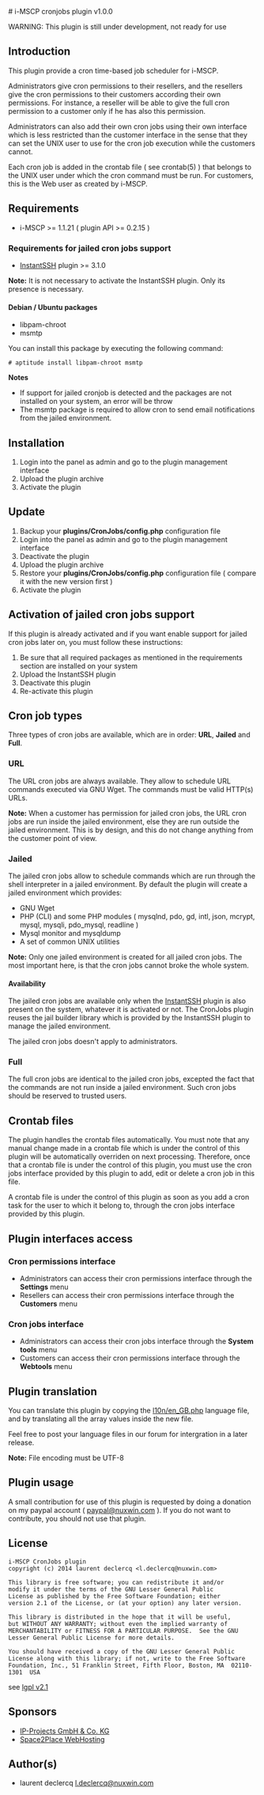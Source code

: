 # i-MSCP cronjobs plugin v1.0.0

WARNING: This plugin is still under development, not ready for use

## Introduction

This plugin provide a cron time-based job scheduler for i-MSCP. 

Administrators give cron permissions to their resellers, and the resellers give the cron permissions to their customers
according their own permissions. For instance, a reseller will be able to give the full cron permission to a customer
only if he has also this permission.

Administrators can also add their own cron jobs using their own interface which is less restricted than the customer
interface in the sense that they can set the UNIX user to use for the cron job execution while the customers cannot.

Each cron job is added in the crontab file ( see crontab(5) ) that belongs to the UNIX user under which the cron command
must be run. For customers, this is the Web user as created by i-MSCP.

## Requirements

* i-MSCP >= 1.1.21 ( plugin API >= 0.2.15 )

### Requirements for jailed cron jobs support

* [InstantSSH](../InstantSSH/README.md) plugin >= 3.1.0

**Note:** It is not necessary to activate the InstantSSH plugin. Only its presence is necessary.

#### Debian / Ubuntu packages

* libpam-chroot
* msmtp

You can install this package by executing the following command:

	# aptitude install libpam-chroot msmtp

**Notes**
  - If support for jailed cronjob is detected and the packages are not installed on your system, an error will be throw
  - The msmtp package is required to allow cron to send email notifications from the jailed environment.

## Installation

1. Login into the panel as admin and go to the plugin management interface
2. Upload the plugin archive
3. Activate the plugin

## Update

1. Backup your **plugins/CronJobs/config.php** configuration file
2. Login into the panel as admin and go to the plugin management interface
3. Deactivate the plugin
4. Upload the plugin archive
5. Restore your **plugins/CronJobs/config.php** configuration file ( compare it with the new version first )
6. Activate the plugin

## Activation of jailed cron jobs support

If this plugin is already activated and if you want enable support for jailed cron jobs later on, you must follow these
instructions:
 
1. Be sure that all required packages as mentioned in the requirements section are installed on your system
2. Upload the InstantSSH plugin
3. Deactivate this plugin
4. Re-activate this plugin

## Cron job types

Three types of cron jobs are available, which are in order: **URL**, **Jailed** and **Full**.

### URL

The URL cron jobs are always available. They allow to schedule URL commands executed via GNU Wget. The commands must be
valid HTTP(s) URLs.

**Note:** When a customer has permission for jailed cron jobs, the URL cron jobs are run inside the jailed environment,
else they are run outside the jailed environment. This is by design, and this do not change anything from the customer
point of view.
 
### Jailed

The jailed cron jobs allow to schedule commands which are run through the shell interpreter in a jailed environment.
By default the plugin will create a jailed environment which provides:

* GNU Wget
* PHP (CLI) and some PHP modules ( mysqlnd, pdo, gd, intl, json, mcrypt, mysql, mysqli, pdo_mysql, readline )
* Mysql monitor and mysqldump
* A set of common UNIX utilities

**Note:** Only one jailed environment is created for all jailed cron jobs. The most important here, is that the cron
jobs cannot broke the whole system.

#### Availability

The jailed cron jobs are available only when the [InstantSSH](../InstantSSH/README.md) plugin is also present on the
system, whatever it is activated or not. The CronJobs plugin reuses the jail builder library which is provided by the
InstantSSH plugin to manage the jailed environment.

The jailed cron jobs doesn't apply to administrators.

### Full

The full cron jobs are identical to the jailed cron jobs, excepted the fact that the commands are not run inside a
jailed environment. Such cron jobs should be reserved to trusted users.

## Crontab files

The plugin handles the crontab files automatically. You must note that any manual change made in a crontab file which is
under the control of this plugin will be automatically overriden on next processing. Therefore, once that a crontab file
is under the control of this plugin, you must use the cron jobs interface provided by this plugin to add, edit or delete
a cron job in this file.

A crontab file is under the control of this plugin as soon as you add a cron task for the user to which it belong to,
through the cron jobs interface provided by this plugin.

## Plugin interfaces access

### Cron permissions interface

* Administrators can access their cron permissions interface through the **Settings** menu
* Resellers can access their cron permissions interface through the **Customers** menu

### Cron jobs interface

* Administrators can access their cron jobs interface through the **System tools** menu
* Customers can access their cron permissions interface through the **Webtools** menu

## Plugin translation

You can translate this plugin by copying the [l10n/en_GB.php](l10n/en_GB.php) language file, and by translating all the
array values inside the new file.

Feel free to post your language files in our forum for intergration in a later release.

**Note:** File encoding must be UTF-8

## Plugin usage

A small contribution for use of this plugin is requested by doing a donation on my paypal account ( paypal@nuxwin.com ).
If you do not want to contribute, you should not use that plugin.

## License

	i-MSCP CronJobs plugin
	copyright (c) 2014 laurent declercq <l.declercq@nuxwin.com>
	
	This library is free software; you can redistribute it and/or
	modify it under the terms of the GNU Lesser General Public
	License as published by the Free Software Foundation; either
	version 2.1 of the License, or (at your option) any later version.
	
	This library is distributed in the hope that it will be useful,
	but WITHOUT ANY WARRANTY; without even the implied warranty of
	MERCHANTABILITY or FITNESS FOR A PARTICULAR PURPOSE.  See the GNU
	Lesser General Public License for more details.
	
	You should have received a copy of the GNU Lesser General Public
	License along with this library; if not, write to the Free Software
	Foundation, Inc., 51 Franklin Street, Fifth Floor, Boston, MA  02110-1301  USA

 see [lgpl v2.1](http://www.gnu.org/licenses/lgpl-2.1.txt "lgpl v2.1")

## Sponsors

 - [IP-Projects GmbH & Co. KG](https://www.ip-projects.de/ "IP-Projects GmbH & Co. KG")
 - [Space2Place WebHosting](http://space2place.de "Space2Place WebHosting")

## Author(s)

 * laurent declercq <l.declercq@nuxwin.com>

